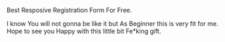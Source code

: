 Best Resposive Registration Form For Free.

I know You will not gonna be like it but As Beginner this is very fit for me.
Hope to see you Happy with this little bit Fe*king gift.
